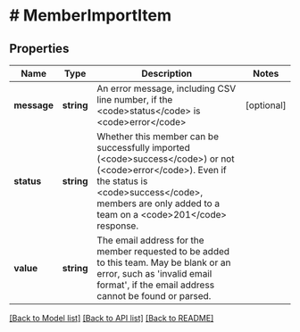 # # MemberImportItem

## Properties

Name | Type | Description | Notes
------------ | ------------- | ------------- | -------------
**message** | **string** | An error message, including CSV line number, if the &lt;code&gt;status&lt;/code&gt; is &lt;code&gt;error&lt;/code&gt; | [optional]
**status** | **string** | Whether this member can be successfully imported (&lt;code&gt;success&lt;/code&gt;) or not (&lt;code&gt;error&lt;/code&gt;). Even if the status is &lt;code&gt;success&lt;/code&gt;, members are only added to a team on a &lt;code&gt;201&lt;/code&gt; response. |
**value** | **string** | The email address for the member requested to be added to this team. May be blank or an error, such as &#39;invalid email format&#39;, if the email address cannot be found or parsed. |

[[Back to Model list]](../../README.md#models) [[Back to API list]](../../README.md#endpoints) [[Back to README]](../../README.md)
